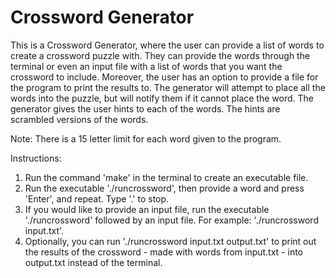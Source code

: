 # Crossword Generator

This is a Crossword Generator, where the user can provide a list of words to create a crossword puzzle with. They can provide the words through the terminal or even an input file with a list of words that you want the crossword to include. Moreover, the user has an option to provide a file for the program to print the results to. The generator will attempt to place all the words into the puzzle, but will notify them if it cannot place the word. The generator gives the user hints to each of the words. The hints are scrambled versions of the words. 

Note: There is a 15 letter limit for each word given to the program.

Instructions:
1. Run the command 'make' in the terminal to create an executable file.
2. Run the executable './runcrossword', then provide a word and press 'Enter', and repeat. Type '.' to stop.
3. If you would like to provide an input file, run the executable './runcrossword' followed by an input file. For example: './runcrossword input.txt'.
5. Optionally, you can run './runcrossword input.txt output.txt' to print out the results of the crossword - made with words from input.txt - into output.txt instead of the terminal.
